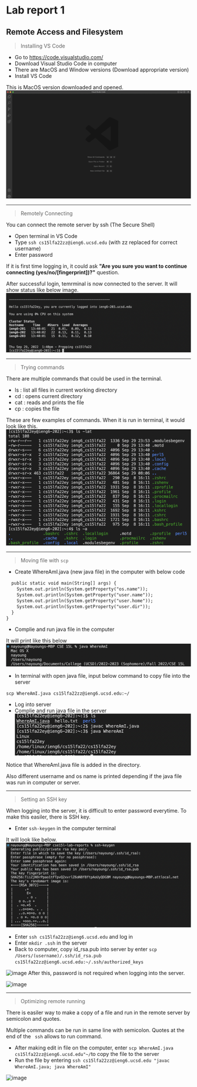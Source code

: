 # Lab report 1
## Remote Access and Filesystem

> Installing VS Code 

- Go to  https://code.visualstudio.com/
- Download Visual Studio Code in computer
- There are MacOS and Window versions (Download appropriate version)
- Install VS Code 

This is MacOS version downloaded and opened.
![Image](VS-Code.png)

---

> Remotely Connecting 

You can connect the remote server by ssh (The Secure Shell)
- Open terminal in VS Code 
- Type ```ssh cs15lfa22zz@ieng6.ucsd.edu```
(with zz replaced for correct username)
- Enter password 

If it is first time logging in, it could ask **"Are you sure you want to continue connecting (yes/no/[fingerprint])?"** question. 

After successful login, temrminal is now connected to the server.
It will show status like below image. 
![image](Connected.png)

--- 
>Trying commands 

There are multiple commands that could be used in the terminal. 

- ls : list all files in current working directory 
- cd : opens current directory 
- cat : reads and prints the file 
- cp : copies the file 

These are few examples of commands. 
When it is run in terminal, it would look like this. 
![image](Commands.png)

---

>Moving file with ```scp```

- Create WhereAmI.java (new java file) in the computer with below code
```class WhereAmI {
  public static void main(String[] args) {
    System.out.println(System.getProperty("os.name"));
    System.out.println(System.getProperty("user.name"));
    System.out.println(System.getProperty("user.home"));
    System.out.println(System.getProperty("user.dir"));
  }
}
```
- Complie and run java file in the computer 

It will print like this below 
![image](computer.png)

- In terminal with open java file, input below command to copy file into the server 
```
scp WhereAmI.java cs15lfa22zz@ieng6.ucsd.edu:~/
```
- Log into server 
- Complie and run java file in the server
![image](server.png)

Notice that WhereAmI.java file is added in the directory.

Also different username and os name is printed depending if the java file was run in computer or server. 

---
>Setting an SSH key

When logging into the server, it is difficult to enter password everytime. To make this easiler, there is SSH key. 

- Enter ```ssh-keygen``` in the computer terminal 

It will look like below.
![image](keygen.png)

- Enter ```ssh cs15lfa22zz@ieng6.ucsd.edu``` and log in
- Enter ```mkdir .ssh``` in the server 
- Back to computer, copy id_rsa.pub into server by enter
```scp /Users/(username)/.ssh/id_rsa.pub cs15lfa22zz@ieng6.ucsd.edu:~/.ssh/authorized_keys```

![image](mkdir.png)
After this, password is not required when logging into the server. 

![image](login.png)

---

>Optimizing remote running 

There is easiler way to make a copy of a file and run in the remote server by semicolon and quotes. 

Multiple commands can be run in same line with semicolon. 
Quotes at the end of the ``` ssh```  allows to run command.

- After making edit in file on the computer, enter ```scp WhereAmI.java cs15lfa22zz@ieng6.ucsd.edu"~/```to copy the file to the server 
- Run the file by entering ```ssh cs15lfa22zz@ieng6.ucsd.edu "javac WhereAmI.java; java WhereAmI"``` 

![image](optimizing.png)